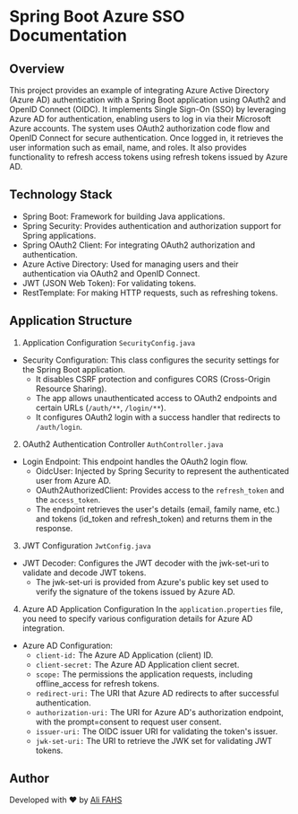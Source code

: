 # Spring Boot Azure SSO Documentation

## Overview
This project provides an example of integrating Azure Active Directory (Azure AD) authentication with a Spring Boot application using OAuth2 and OpenID Connect (OIDC). It implements Single Sign-On (SSO) by leveraging Azure AD for authentication, enabling users to log in via their Microsoft Azure accounts.
The system uses OAuth2 authorization code flow and OpenID Connect for secure authentication. Once logged in, it retrieves the user information such as email, name, and roles. It also provides functionality to refresh access tokens using refresh tokens issued by Azure AD.

## Technology Stack
* Spring Boot: Framework for building Java applications.
* Spring Security: Provides authentication and authorization support for Spring applications.
* Spring OAuth2 Client: For integrating OAuth2 authorization and authentication.
* Azure Active Directory: Used for managing users and their authentication via OAuth2 and OpenID Connect.
* JWT (JSON Web Token): For validating tokens.
* RestTemplate: For making HTTP requests, such as refreshing tokens.

## Application Structure

1. Application Configuration
`SecurityConfig.java`
* Security Configuration: This class configures the security settings for the Spring Boot application.
  * It disables CSRF protection and configures CORS (Cross-Origin Resource Sharing).
  * The app allows unauthenticated access to OAuth2 endpoints and certain URLs (`/auth/**`, `/login/**`).
  * It configures OAuth2 login with a success handler that redirects to `/auth/login`.

2. OAuth2 Authentication Controller
`AuthController.java`
* Login Endpoint: This endpoint handles the OAuth2 login flow.
  * OidcUser: Injected by Spring Security to represent the authenticated user from Azure AD.
  * OAuth2AuthorizedClient: Provides access to the `refresh_token` and the `access_token`.
  * The endpoint retrieves the user's details (email, family name, etc.) and tokens (id_token and refresh_token) and returns them in the response.

3. JWT Configuration
`JwtConfig.java`
* JWT Decoder: Configures the JWT decoder with the jwk-set-uri to validate and decode JWT tokens.
  * The jwk-set-uri is provided from Azure's public key set used to verify the signature of the tokens issued by Azure AD.

4. Azure AD Application Configuration
In the `application.properties` file, you need to specify various configuration details for Azure AD integration.
* Azure AD Configuration:
  * `client-id:` The Azure AD Application (client) ID.
  * `client-secret:` The Azure AD Application client secret.
  * `scope:` The permissions the application requests, including offline_access for refresh tokens.
  * `redirect-uri:` The URI that Azure AD redirects to after successful authentication.
  * `authorization-uri:` The URI for Azure AD's authorization endpoint, with the prompt=consent to request user consent.
  * `issuer-uri:` The OIDC issuer URI for validating the token's issuer.
  * `jwk-set-uri:` The URI to retrieve the JWK set for validating JWT tokens.

## Author
Developed with ❤️ by [Ali FAHS](https://github.com/fahsAli)
